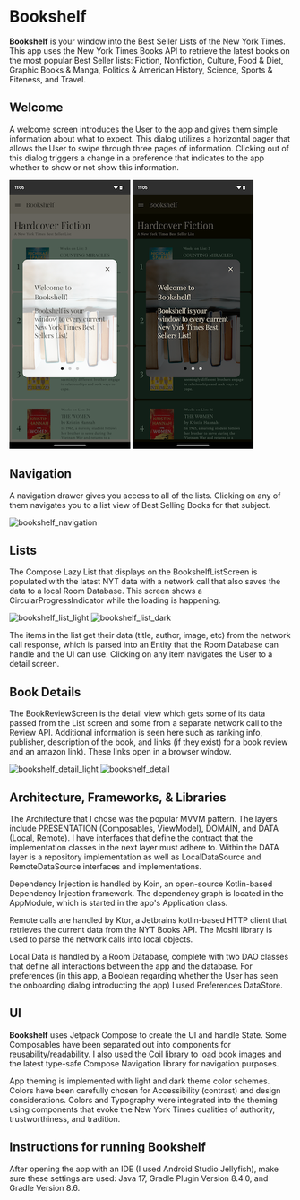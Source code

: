 # Bookshelf

**Bookshelf** is your window into the Best Seller Lists of the New York Times. This app uses the New York Times Books API to retrieve the latest books on the most popular Best Seller lists: Fiction, Nonfiction, Culture, Food & Diet, Graphic Books & Manga, Politics & American History, Science, Sports & Fiteness, and Travel. 

## Welcome
A welcome screen introduces the User to the app and gives them simple information about what to expect. This dialog utilizes a horizontal pager that allows the User to swipe through three pages of information. Clicking out of this dialog triggers a change in a preference that indicates to the app whether to show or not show this information. 

![bookshelf_welcome_light](images/bookshelf_welcome_light.png)
![bookshelf_welcome](images/bookshelf_welcome.png)

## Navigation
A navigation drawer gives you access to all of the lists. Clicking on any of them navigates you to a list view of Best Selling Books for that subject. 

![bookshelf_navigation](images/bookshelf_navigation.png)


## Lists
The Compose Lazy List that displays on the BookshelfListScreen is populated with the latest NYT data with a network call that also saves the data to a local Room Database. This screen shows a CircularProgressIndicator while the loading is happening. 

![bookshelf_list_light](images/bookshelf_list_light.png)
![bookshelf_list_dark](images/bookshelf_list.png)

The items in the list get their data (title, author, image, etc) from the network call response, which is parsed into an Entity that the Room Database can handle and the UI can use. Clicking on any item navigates the User to a detail screen.

## Book Details
The BookReviewScreen is the detail view which gets some of its data passed from the List screen and some from a separate network call to the Review API. Additional information is seen here such as ranking info, publisher, description of the book, and links (if they exist) for a book review and an amazon link). These links open in a browser window.

![bookshelf_detail_light](images/bookshelf_detail_light.png)
![bookshelf_detail](images/bookshelf_detail.png)

## Architecture, Frameworks, & Libraries
The Architecture that I chose was the popular MVVM pattern. The layers include PRESENTATION (Composables, ViewModel), DOMAIN, and DATA (Local, Remote). I have interfaces that define the contract that the implementation classes in the next layer must adhere to. Within the DATA layer is a repository implementation as well as LocalDataSource and RemoteDataSource interfaces and implementations.

Dependency Injection is handled by Koin, an open-source Kotlin-based Dependency Injection framework. The dependency graph is located in the AppModule, which is started in the app's Application class.

Remote calls are handled by Ktor, a Jetbrains kotlin-based HTTP client that retrieves the current data from the NYT Books API. The Moshi library is used to parse the network calls into local objects.

Local Data is handled by a Room Database, complete with two DAO classes that define all interactions between the app and the database. For preferences (in this app, a Boolean regarding whether the User has seen the onboarding dialog introducting the app) I used Preferences DataStore.

## UI
**Bookshelf** uses Jetpack Compose to create the UI and handle State. Some Composables have been separated out into components for reusability/readability. I also used the Coil library to load book images and the latest type-safe Compose Navigation library for navigation purposes.

App theming is implemented with light and dark theme color schemes. Colors have been carefully chosen for Accessibility (contrast) and design considerations. Colors and Typography were integrated into the theming using components that evoke the New York Times qualities of authority, trustworthiness, and tradition.

## Instructions for running Bookshelf
After opening the app with an IDE (I used Android Studio Jellyfish), make sure these settings are used: Java 17, Gradle Plugin Version 8.4.0, and Gradle Version 8.6.






